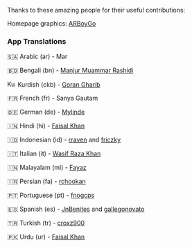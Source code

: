 <p>Thanks to these amazing people for their useful contributions:</p>

Homepage graphics: [ARBoyGo](https://github.com/ARBoyGo)

### App Translations

🇸🇦 Arabic (ar) - Mar

🇧🇩 Bengali (bn) - [Manjur Muammar Rashidi](https://github.com/rashidi77)

<img src="https://upload.wikimedia.org/wikipedia/commons/d/d2/Flag_of_Kurdistan.png" alt='Kurdistan Flag' width="20" height="15"/> Kurdish (ckb) - [Goran Gharib](https://github.com/GoRan909)

🇫🇷 French (fr) - Sanya Gautam

🇩🇪 German (de) - [Mylinde](https://github.com/Mylinde)

🇮🇳 Hindi (hi) - [Faisal Khan](https://github.com/faisalcodes)

🇮🇩 Indonesian (id) - [rraven](https://instagram.com/r4ravv) and [friczky](https://github.com/friczky)

🇮🇹 Italian (it) - [Wasif Raza Khan](https://www.instagram.com/wasifffff5)

🇮🇳 Malayalam (ml) - [Fayaz](https://github.com/Sharpentine)

🇮🇷 Persian (fa) - [rchookan](https://github.com/rchookan)

🇵🇹 Portuguese (pt) - [fnogcps](https://github.com/fnogcps)

🇪🇸 Spanish (es) - [JnBenites](https://github.com/JnBenites) and [gallegonovato](https://github.com/gallegonovato)

🇹🇷 Turkish (tr) - [croxz900](https://github.com/croxz900)

🇵🇰 Urdu (ur) - [Faisal Khan](https://github.com/faisalcodes)
